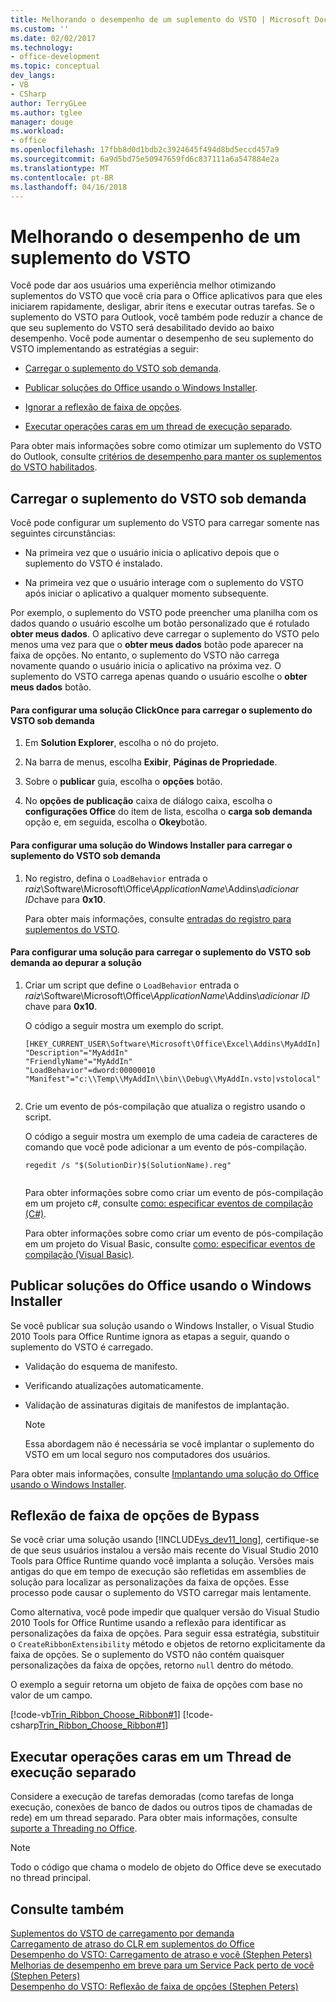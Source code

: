 ```yaml
---
title: Melhorando o desempenho de um suplemento do VSTO | Microsoft Docs
ms.custom: ''
ms.date: 02/02/2017
ms.technology:
- office-development
ms.topic: conceptual
dev_langs:
- VB
- CSharp
author: TerryGLee
ms.author: tglee
manager: douge
ms.workload:
- office
ms.openlocfilehash: 17fbb8d0d1bdb2c3924645f494d8bd5eccd457a9
ms.sourcegitcommit: 6a9d5bd75e50947659fd6c837111a6a547884e2a
ms.translationtype: MT
ms.contentlocale: pt-BR
ms.lasthandoff: 04/16/2018
---
```

# <a name="improving-the-performance-of-a-vsto-add-in"></a>Melhorando o desempenho de um suplemento do VSTO
  Você pode dar aos usuários uma experiência melhor otimizando suplementos do VSTO que você cria para o Office aplicativos para que eles iniciarem rapidamente, desligar, abrir itens e executar outras tarefas. Se o suplemento do VSTO para Outlook, você também pode reduzir a chance de que seu suplemento do VSTO será desabilitado devido ao baixo desempenho. Você pode aumentar o desempenho de seu suplemento do VSTO implementando as estratégias a seguir:  
  
-   [Carregar o suplemento do VSTO sob demanda](#Load).  
  
-   [Publicar soluções do Office usando o Windows Installer](#Publish).  
  
-   [Ignorar a reflexão de faixa de opções](#Bypass).  
  
-   [Executar operações caras em um thread de execução separado](#Perform).  
  
 Para obter mais informações sobre como otimizar um suplemento do VSTO do Outlook, consulte [critérios de desempenho para manter os suplementos do VSTO habilitados](http://go.microsoft.com/fwlink/?LinkID=266503).  
  
##  <a name="Load"></a> Carregar o suplemento do VSTO sob demanda  
 Você pode configurar um suplemento do VSTO para carregar somente nas seguintes circunstâncias:  
  
-   Na primeira vez que o usuário inicia o aplicativo depois que o suplemento do VSTO é instalado.  
  
-   Na primeira vez que o usuário interage com o suplemento do VSTO após iniciar o aplicativo a qualquer momento subsequente.  
  
 Por exemplo, o suplemento do VSTO pode preencher uma planilha com os dados quando o usuário escolhe um botão personalizado que é rotulado **obter meus dados**. O aplicativo deve carregar o suplemento do VSTO pelo menos uma vez para que o **obter meus dados** botão pode aparecer na faixa de opções. No entanto, o suplemento do VSTO não carrega novamente quando o usuário inicia o aplicativo na próxima vez. O suplemento do VSTO carrega apenas quando o usuário escolhe o **obter meus dados** botão.  
  
#### <a name="to-configure-a-clickonce-solution-to-load-vsto-add-ins-on-demand"></a>Para configurar uma solução ClickOnce para carregar o suplemento do VSTO sob demanda  
  
1.  Em **Solution Explorer**, escolha o nó do projeto.  
  
2.  Na barra de menus, escolha **Exibir**, **Páginas de Propriedade**.  
  
3.  Sobre o **publicar** guia, escolha o **opções** botão.  
  
4.  No **opções de publicação** caixa de diálogo caixa, escolha o **configurações Office** do item de lista, escolha o **carga sob demanda** opção e, em seguida, escolha o **Okey**botão.  
  
#### <a name="to-configure-a-windows-installer-solution-to-load-vsto-add-ins-on-demand"></a>Para configurar uma solução do Windows Installer para carregar o suplemento do VSTO sob demanda  
  
1.  No registro, defina o `LoadBehavior` entrada o *raiz*\Software\Microsoft\Office\\*ApplicationName*\Addins\\*adicionar ID*chave para **0x10**.  
  
     Para obter mais informações, consulte [entradas do registro para suplementos do VSTO](../vsto/registry-entries-for-vsto-add-ins.md).  
  
#### <a name="to-configure-a-solution-to-load-vsto-add-ins-on-demand-while-you-debug-the-solution"></a>Para configurar uma solução para carregar o suplemento do VSTO sob demanda ao depurar a solução  
  
1.  Criar um script que define o `LoadBehavior` entrada o *raiz*\Software\Microsoft\Office\\*ApplicationName*\Addins\\*adicionar ID* chave para **0x10**.  
  
     O código a seguir mostra um exemplo do script.  
  
    ```  
    [HKEY_CURRENT_USER\Software\Microsoft\Office\Excel\Addins\MyAddIn]  
    "Description"="MyAddIn"  
    "FriendlyName"="MyAddIn"  
    "LoadBehavior"=dword:00000010  
    "Manifest"="c:\\Temp\\MyAddIn\\bin\\Debug\\MyAddIn.vsto|vstolocal"  
  
    ```  
  
2.  Crie um evento de pós-compilação que atualiza o registro usando o script.  
  
     O código a seguir mostra um exemplo de uma cadeia de caracteres de comando que você pode adicionar a um evento de pós-compilação.  
  
    ```  
    regedit /s "$(SolutionDir)$(SolutionName).reg"  
  
    ```  
  
     Para obter informações sobre como criar um evento de pós-compilação em um projeto c#, consulte [como: especificar eventos de compilação &#40;C&#35;&#41;](/visualstudio/ide/how-to-specify-build-events-csharp).  
  
     Para obter informações sobre como criar um evento de pós-compilação em um projeto do Visual Basic, consulte [como: especificar eventos de compilação &#40;Visual Basic&#41;](/visualstudio/ide/how-to-specify-build-events-visual-basic).  
  
##  <a name="Publish"></a> Publicar soluções do Office usando o Windows Installer  
 Se você publicar sua solução usando o Windows Installer, o Visual Studio 2010 Tools para Office Runtime ignora as etapas a seguir, quando o suplemento do VSTO é carregado.  
  
-   Validação do esquema de manifesto.  
  
-   Verificando atualizações automaticamente.  
  
-   Validação de assinaturas digitais de manifestos de implantação.  
  
    > [!NOTE]  
    >  Essa abordagem não é necessária se você implantar o suplemento do VSTO em um local seguro nos computadores dos usuários.  
  
 Para obter mais informações, consulte [Implantando uma solução do Office usando o Windows Installer](../vsto/deploying-an-office-solution-by-using-windows-installer.md).  
  
##  <a name="Bypass"></a> Reflexão de faixa de opções de Bypass  
 Se você criar uma solução usando [!INCLUDE[vs_dev11_long](../sharepoint/includes/vs-dev11-long-md.md)], certifique-se de que seus usuários instalou a versão mais recente do Visual Studio 2010 Tools para Office Runtime quando você implanta a solução. Versões mais antigas do que em tempo de execução são refletidas em assemblies de solução para localizar as personalizações da faixa de opções. Esse processo pode causar o suplemento do VSTO carregar mais lentamente.  
  
 Como alternativa, você pode impedir que qualquer versão do Visual Studio 2010 Tools for Office Runtime usando a reflexão para identificar as personalizações da faixa de opções. Para seguir essa estratégia, substituir o `CreateRibbonExtensibility` método e objetos de retorno explicitamente da faixa de opções. Se o suplemento do VSTO não contém quaisquer personalizações da faixa de opções, retorno `null` dentro do método.  
  
 O exemplo a seguir retorna um objeto de faixa de opções com base no valor de um campo.  
  
 [!code-vb[Trin_Ribbon_Choose_Ribbon#1](../vsto/codesnippet/VisualBasic/trin_ribbon_choose_ribbon_4/ThisWorkbook.vb#1)]
 [!code-csharp[Trin_Ribbon_Choose_Ribbon#1](../vsto/codesnippet/CSharp/trin_ribbon_choose_ribbon_4/ThisWorkbook.cs#1)]  
  
##  <a name="Perform"></a> Executar operações caras em um Thread de execução separado  
 Considere a execução de tarefas demoradas (como tarefas de longa execução, conexões de banco de dados ou outros tipos de chamadas de rede) em um thread separado. Para obter mais informações, consulte [suporte a Threading no Office](../vsto/threading-support-in-office.md).  
  
> [!NOTE]  
>  Todo o código que chama o modelo de objeto do Office deve se executado no thread principal.  
  
## <a name="see-also"></a>Consulte também  
 [Suplementos do VSTO de carregamento por demanda](http://blogs.msdn.com/b/andreww/archive/2008/07/14/demand-loading-vsto-add-ins.aspx)   
 [Carregamento de atraso do CLR em suplementos do Office](http://blogs.msdn.com/b/andreww/archive/2008/04/19/delay-loading-the-clr-in-office-add-ins.aspx)   
 [Desempenho do VSTO: Carregamento de atraso e você (Stephen Peters)](http://blogs.msdn.com/b/vsto/archive/2010/01/07/vsto-performance-delay-loading-and-you.aspx)   
 [Melhorias de desempenho em breve para um Service Pack perto de você (Stephen Peters)](http://blogs.msdn.com/b/vsto/archive/2010/11/30/performance-improvements-coming-soon-to-a-service-pack-near-you-stephen-peters.aspx)   
 [Desempenho do VSTO: Reflexão de faixa de opções (Stephen Peters)](http://blogs.msdn.com/b/vsto/archive/2010/06/03/vsto-performance-ribbon-reflection.aspx)  
  
  